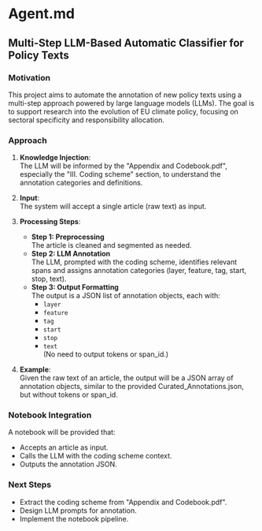 # Agent.md

## Multi-Step LLM-Based Automatic Classifier for Policy Texts

### Motivation

This project aims to automate the annotation of new policy texts using a multi-step approach powered by large language models (LLMs). The goal is to support research into the evolution of EU climate policy, focusing on sectoral specificity and responsibility allocation.

### Approach

1. **Knowledge Injection**:  
   The LLM will be informed by the "Appendix and Codebook.pdf", especially the "III. Coding scheme" section, to understand the annotation categories and definitions.

2. **Input**:  
   The system will accept a single article (raw text) as input.

3. **Processing Steps**:  
   - **Step 1: Preprocessing**  
     The article is cleaned and segmented as needed.
   - **Step 2: LLM Annotation**  
     The LLM, prompted with the coding scheme, identifies relevant spans and assigns annotation categories (layer, feature, tag, start, stop, text).
   - **Step 3: Output Formatting**  
     The output is a JSON list of annotation objects, each with:
     - `layer`
     - `feature`
     - `tag`
     - `start`
     - `stop`
     - `text`  
     (No need to output tokens or span_id.)

4. **Example**:  
   Given the raw text of an article, the output will be a JSON array of annotation objects, similar to the provided Curated_Annotations.json, but without tokens or span_id.

### Notebook Integration

A notebook will be provided that:
- Accepts an article as input.
- Calls the LLM with the coding scheme context.
- Outputs the annotation JSON.

### Next Steps

- Extract the coding scheme from "Appendix and Codebook.pdf".
- Design LLM prompts for annotation.
- Implement the notebook pipeline.
